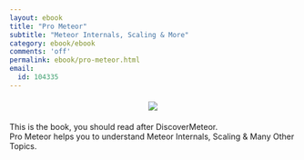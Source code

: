 ```yaml
---
layout: ebook
title: "Pro Meteor"
subtitle: "Meteor Internals, Scaling & More"
category: ebook/ebook
comments: 'off'
permalink: ebook/pro-meteor.html
email:
  id: 104335
---
```

<div style='width: 320px; margin: 20px auto 20px auto; text-align: center'>
  <img src="https://i.cloudup.com/Pn9o7D5d36.png" >
</div>

This is the book, you should read after DiscoverMeteor. <br>
Pro Meteor helps you to understand Meteor Internals, Scaling & Many Other Topics. 

